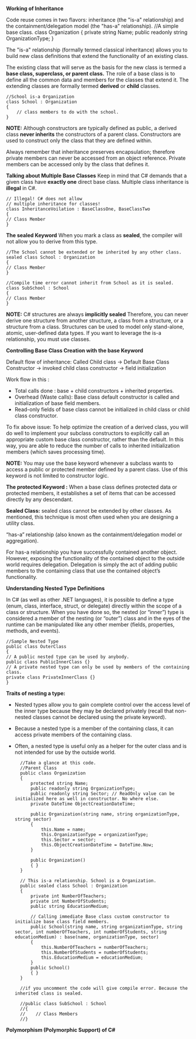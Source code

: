 **Working of Inheritance**

Code reuse comes in two flavors: inheritance (the "is-a" relationship) and the containment/delegation model (the "has-a" relationship).
	//A simple base class.
	class Organization
	{
		private string Name;
		public readonly string OrganizationType;
	}


The "is-a" relationship (formally termed classical inheritance) allows you to build new class definitions that extend the functionality of an existing class.

The existing class that will serve as the basis for the new class is termed a **base class, superclass, or parent class.** The role of a base class is to define all the common data and members for the classes that extend it. The extending classes are formally termed **derived** or **child** classes.

	//School is-a Organization
	class School : Organization
	{
		// class members to do with the school.
	}

**NOTE:** Although constructors are typically defined as public, a derived class **never inherits** the constructors of a parent class. Constructors are used to construct only theclass that they are defined within.

Always remember that inheritance preserves encapsulation; therefore private members can never be accessed from an object reference. Private members can be accessed only by the class that defines it.

**Talking about Multiple Base Classes**
Keep in mind that C# demands that a given class have **exactly one** direct base class. Multiple class inheritance is **illegal** in C#.

	// Illegal! C# does not allow
	// multiple inheritance for classes!
	class InheritanceVoilation : BaseClassOne, BaseClassTwo
	{
	// Class Member
	}
	
**The sealed Keyword**
When you mark a class as **sealed**, the compiler will not allow you to derive from this type.

	//The School cannot be extended or be inherited by any other class.
    sealed class School : Organization
    {
	// Class Member
    }
	
	//Compile time error cannot inherit from School as it is sealed.
	class SubSchool : School
	{
	// Class Member
	}
	
**NOTE:** C# structures are always **implicitly sealed** Therefore, you can never derive one structure from another structure, a class from a structure, or a structure from a class. Structures can be used to model only stand-alone, atomic, user-defined data types. If you want to leverage the is-a relationship, you must use classes.

**Controlling Base Class Creation with the base Keyword**

Default flow of inheritance: Called Child class -> Default Base Class Constructor -> invoked child class constructor -> field initialization

Work flow in this : 
* Total calls done : base + child constructors + inherited properties.
* Overhead (Waste calls): Base class default constructor is called and initialization of base field members.
* Read-only fields of base class cannot be initialized in child class or child class constructor.

To fix above issue: To help optimize the creation of a derived class, you will do well to implement your subclass constructors to explicitly call an appropriate custom
base class constructor, rather than the default. In this way, you are able to reduce the number of calls to inherited initialization members (which saves processing time).

**NOTE:** You may use the base keyword whenever a subclass wants to access a public or protected member defined by a parent class. Use of this keyword is not limited to constructor logic.

**The protected Keyword :** When a base class defines protected data or protected members, it establishes a set of items that can be accessed directly by any descendant. 

**Sealed Class:** sealed class cannot be extended by other classes. As mentioned, this technique is most often used when you are designing a utility class.

“has-a” relationship (also known as the containment/delegation model or aggregation).

For has-a relationship you have successfully contained another object. However, exposing the functionality of the contained object to the outside world requires delegation. Delegation is simply the act of adding public members to the containing class that use the contained object’s functionality.

**Understanding Nested Type Definitions**

In C# (as well as other .NET languages), it is possible to define a type (enum, class, interface, struct, or delegate) directly within the scope of a class or structure. When you have done so, the nested (or “inner”) type is considered a member of the nesting (or “outer”) class and in the eyes of the runtime can be manipulated like any other member (fields, properties, methods, and events). 

	//Sample Nested Type
	public class OuterClass
	{
	// A public nested type can be used by anybody.
	public class PublicInnerClass {}
	// A private nested type can only be used by members of the containing class.
	private class PrivateInnerClass {}
	}
	
**Traits of nesting a type:**
* Nested types allow you to gain complete control over the access level of the inner type because they may be declared privately (recall that non-nested classes cannot be declared
  using the private keyword).
* Because a nested type is a member of the containing class, it can access private members of the containing class.
* Often, a nested type is useful only as a helper for the outer class and is not intended for use by the outside world.

        //Take a glance at this code.	
        //Parent Class
        public class Organization
        {
        	protected string Name;
        	public readonly string OrganizationType;
        	public readonly string Sector; // ReadOnly value can be initialized here as well in constructor. No where else.
        	private DateTime ObjectCreationDateTime;
        
        	public Organization(string name, string organizationType, string sector)
        	{
        		this.Name = name;
        		this.OrganizationType = organizationType;
        		this.Sector = sector;
        		this.ObjectCreationDateTime = DateTime.Now;
        	}
        
        	public Organization()
        	{ }
        }
        
        // This is-a relationship. School is a Organization.
        public sealed class School : Organization
        {
        	private int NumberOfTeachers;
        	private int NumberOfStudents;
        	public string EducationMedium;
        
        	// Calling immediate Base class custom constructor to initialize base class field members. 
        	public School(string name, string organizationType, string sector, int numberOfTeachers, int numberOfStudents, string educationMedium) : base(name, organizationType, sector)
        	{
        		this.NumberOfTeachers = numberOfTeachers;
        		this.NumberOfStudents = numberOfStudents;
        		this.EducationMedium = educationMedium;
        	}
        	public School()
        	{ }
        }
        
        //if you uncomment the code will give compile error. Because the inherited class is sealed.
        
        //public class SubSchool : School
        //{
        //    // Class Members
        //}
	
	
**Polymorphism (Polymorphic Support) of C#**


